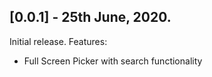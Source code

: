 ## [0.0.1] - 25th June, 2020.

Initial release.
Features:
- Full Screen Picker with search functionality